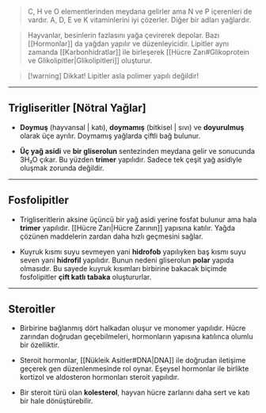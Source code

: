 >C, H ve O elementlerinden meydana gelirler ama N ve P içerenleri de vardır. A, D, E ve K vitaminlerini iyi çözerler. Diğer bir adları yağlardır.

>Hayvanlar, besinlerin fazlasını yağa çevirerek depolar. Bazı [[Hormonlar]] da yağdan yapılır ve düzenleyicidir. Lipitler aynı zamanda [[Karbonhidratlar]] ile birleşerek [[Hücre Zarı#Glikoprotein ve Glikolipitler|Glikolipitleri]] oluşturur.

> [!warning] Dikkat!
> Lipitler asla polimer yapılı değildir!

___
## Trigliseritler [Nötral Yağlar]

- **Doymuş** (hayvansal | katı), **doymamış** (bitkisel | sıvı) ve **doyurulmuş** olarak üçe ayrılır. Doymamış yağlarda çiftli bağ bulunur.

- **Üç yağ asidi** ve **bir gliserolun** sentezinden meydana gelir ve sonucunda 3H₂O çıkar. Bu yüzden **trimer** yapılıdır. Sadece tek çeşit yağ asidiyle oluşmak zorunda değildir.

___
## Fosfolipitler

- Trigliseritlerin aksine üçüncü bir yağ asidi yerine fosfat bulunur ama hala **trimer** yapılıdır. [[Hücre Zarı|Hücre Zarının]] yapısına katılır. Yağda çözünen maddelerin zardan daha hızlı geçmesini sağlar.

- Kuyruk kısmı suyu sevmeyen yani **hidrofob** yapılıyken baş kısmı suyu seven yani **hidrofil** yapılıdır. Bunun nedeni gliserolun **polar** yapıda olmasıdır. Bu sayede kuyruk kısımları birbirine bakacak biçimde fosfolipitler **çift katlı tabaka** oluştururlar.

___
## Steroitler

- Birbirine bağlanmış dört halkadan oluşur ve monomer yapılıdır. Hücre zarından doğrudan geçebilmeleri, hormonların yapısına katılınca olumlu bir özelliktir.

- Steroit hormonlar, [[Nükleik Asitler#DNA|DNA]] ile doğrudan iletişime geçerek gen düzenlenmesinde rol oynar. Eşeysel hormonlar ile birlikte kortizol ve aldosteron hormonları steroit yapılıdır.

- Bir steroit türü olan **kolesterol**, hayvan hücre zarlarını daha sert ve katı bir hale dönüştürebilir.
